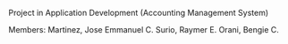 Project in Application Development
 (Accounting Management System)



Members:
Martinez, Jose Emmanuel C.
Surio, Raymer E.
Orani, Bengie C.

